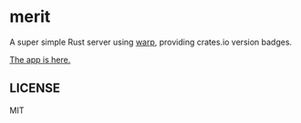 # merit

A super simple Rust server using
[warp](https://github.com/seanmonstar/hyper), providing crates.io version
badges.

[The app is here.](http://meritbadge.herokuapp.com)

## LICENSE

MIT

